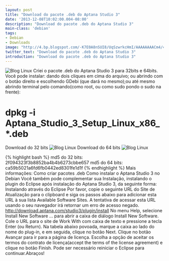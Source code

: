 ```yaml
---
layout: post
title: "Download do pacote .deb do Aptana Studio 3"
date: '2013-12-08T10:02:00.004-08:00'
description: "Download do pacote .deb do Aptana Studio 3"
main-class: 'debian'
tags:
- Debian
- Downloads
image: "http://4.bp.blogspot.com/-K7E0A8nSUI8/UqSzwrkcHmI/AAAAAAAACm4/458pNfoL6pQ/s72-c/aptana-deb.png"
twitter_text: "Download do pacote .deb do Aptana Studio 3"
introduction: "Download do pacote .deb do Aptana Studio 3"
---
```

![Blog Linux](http://4.bp.blogspot.com/-K7E0A8nSUI8/UqSzwrkcHmI/AAAAAAAACm4/458pNfoL6pQ/s320/aptana-deb.png "Blog Linux")
Criei o pacote .deb do Aptana Studio 3 para 32bits e 64bits. Você pode instalar:
dando dois cliques em cima do arquivo; ou abrindo com o botão direito e escolhendo GDebi (que dará no mesmo);ou até mesmo abrindo terminal pelo comando(como root, ou como sudo pondo o sudo na frente):
# dpkg -i Aptana_Studio_3_Setup_Linux_x86_*.deb
Download do 32 bits
![Blog Linux](http://v.s.cz/img/deb-package.png "Blog Linux")
Download do 64 bits
![Blog Linux](http://v.s.cz/img/deb-package.png "Blog Linux")
 
{% highlight bash %}
md5 do 32 bits: 2f094323f3b8852ba4b4b6273cbbe657
md5 do 64 bits: ca59b5021a6fd6fb0442ed8301fe1d1f
{% endhighlight %}
Mais informações:
Como criar pacotes .deb
 Como instalar o Aptana Studio 3 no Debian 
Você também pode complementar sua Instalação, instalando o plugin do Eclipse após instalação do Aptana Studio 3, da seguinte forma: 
Instalando através do Eclipse
Por favor, copie o seguinte URL do Site de Atualização para o clipboard e siga os passos abaixo para adicionar esta URL à sua lista Available Software Sites. A tentativa de acessar esta URL usando o seu navegador irá retornar um erro de acesso negado.
http://download.aptana.com/studio3/plugin/install
 No menu Help, selecione Install New Software ... para abrir a caixa de diálogo Install New Software. Cole o URL para o site de Work With com caixa de texto e pressione a tecla Enter (ou Return). Na tabela abaixo povoada, marque a caixa ao lado do nome do plug-in, e em seguida, clique no botão Next. Clique no botão Avançar para ir para a página de licença. Escolha a opção de aceitar os termos do contrato de licença(accept the terms of the license agreement) e clique no botão Finish. Pode ser necessário reiniciar o Eclipse para continuar.Abraços!
